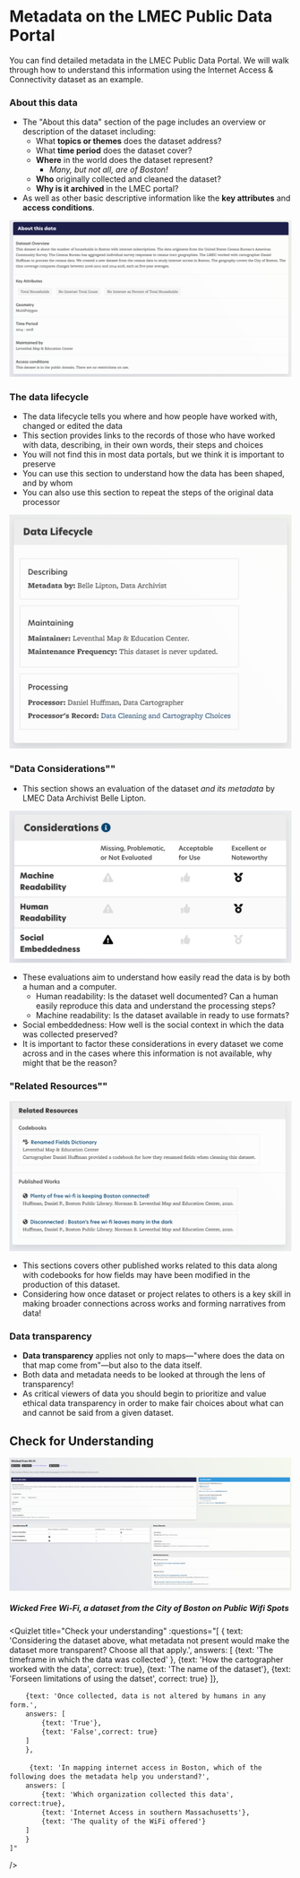 # Metadata on the LMEC Public Data Portal

You can find detailed metadata in the LMEC Public Data Portal. We will walk through how to understand this information using the Internet Access & Connectivity dataset as an example.

### About this data

* The "About this data" section of the page includes an overview or description of the dataset including:
    - What **topics or themes** does the dataset address?
    - What **time period** does the dataset cover?
    - **Where** in the world does the dataset represent?
        - *Many, but not all, are of Boston!*
    - **Who** originally collected and cleaned the dataset?
    - **Why is it archived** in the LMEC portal?
* As well as other basic descriptive information like the **key attributes** and **access conditions**.

![Reference Link](./media/about-data.png)


### The data lifecycle
* The data lifecycle tells you where and how people have worked with, changed or edited the data
* This section provides links to the records of those who have worked with data, describing, in their own words, their steps and choices
* You will not find this in most data portals, but we think it is important to preserve
* You can use this section to understand how the data has been shaped, and by whom
* You can also use this section to repeat the steps of the original data processor


![Data lifecycle](./media/datalifecycle.png)




### "Data Considerations""

* This section shows an evaluation of the dataset *and its metadata* by LMEC Data Archivist Belle Lipton.

![Reference link](./media/considerations.png)

* These evaluations aim to understand how easily read the data is by both a human and a computer.
    * Human readability: Is the dataset well documented? Can a human easily reproduce this data and understand the processing steps?
    * Machine readability: Is the dataset available in ready to use formats?
* Social embeddedness: How well is the social context in which the data was collected preserved?
* It is important to factor these considerations in every dataset we come across and in the cases where this information is not available, why might that be the reason?

### "Related Resources""

![Reference link](./media/related-resources.png)

* This sections covers other published works related to this data along with codebooks for how fields may have been modified in the production of this dataset.
* Considering how once dataset or project relates to others is a key skill in making broader connections across works and forming narratives from data!


### Data transparency

* **Data transparency** applies not only to maps—"where does the data on that map come from"—but also to the data itself.
* Both data and metadata needs to be looked at through the lens of transparency!
* As critical viewers of data you should begin to prioritize and value ethical data transparency in order to make fair choices about what can and cannot be said from a given dataset.

## Check for Understanding

![Reference Link](./media/wifi.png)

##### Wicked Free Wi-Fi, a dataset from the City of Boston on Public Wifi Spots

<Quizlet
    title="Check your understanding"
    :questions="[
        {
            text: 'Considering the dataset above, what metadata not present would make the dataset more transparent? Choose all that apply.',
            answers: [
            {text: 'The timeframe in which the data was collected' },
            {text: 'How the cartographer worked with the data', correct: true},
            {text: 'The name of the dataset'},
            {text: 'Forseen limitations of using the datset', correct: true}
        ]},

        {text: 'Once collected, data is not altered by humans in any form.',
        answers: [
            {text: 'True'},
            {text: 'False',correct: true}
        ]
        },

         {text: 'In mapping internet access in Boston, which of the following does the metadata help you understand?',
        answers: [
            {text: 'Which organization collected this data', correct:true},
            {text: 'Internet Access in southern Massachusetts'},
            {text: 'The quality of the WiFi offered'}
        ]
        }
    ]"
/>
